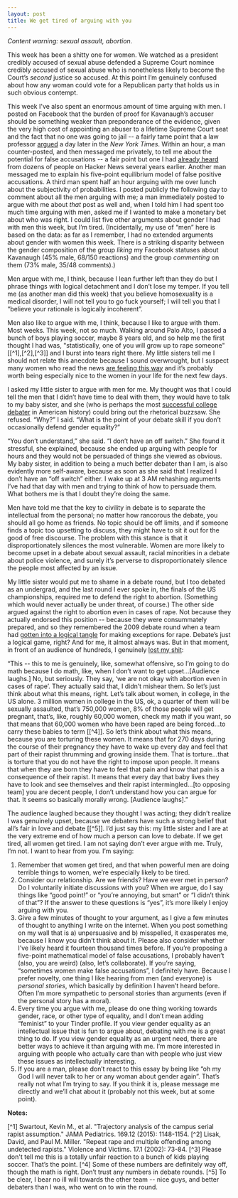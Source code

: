 ```yaml
---
layout: post
title: We get tired of arguing with you
---
```


*Content warning: sexual assault, abortion.*

This week has been a shitty one for women. We watched as a president credibly accused of sexual abuse defended a Supreme Court nominee credibly accused of sexual abuse who is nonetheless likely to become the Court’s *second* justice so accused. At this point I’m genuinely confused about how any woman could vote for a Republican party that holds us in such obvious contempt. 

This week I've also spent an enormous amount of time arguing with men. I posted on Facebook that the burden of proof for Kavanaugh’s accuser should be something weaker than preponderance of the evidence, given the very high cost of appointing an abuser to a lifetime Supreme Court seat and the fact that no one was going to jail -- a fairly tame point that a law professor [argued](https://www.nytimes.com/2018/09/20/opinion/kavanaugh-blasey-allegation-disqualify.html) a day later in the *New York Times*. Within an hour, a man counter-posted, and then messaged me privately, to tell me about the potential for false accusations -- a fair point but one I had [already heard](https://news.ycombinator.com/item?id=8788386) from dozens of people on Hacker News several years earlier. Another man messaged me to explain his five-point equilibrium model of false positive accusations. A third man spent half an hour arguing with me over lunch about the subjectivity of probabilities. I posted publicly the following day to comment about all the men arguing with me; a man immediately posted to argue with me about *that* post as well and, when I told him I had spent too much time arguing with men, asked me if I wanted to make a monetary bet about who was right. I could list five other arguments about gender I had with men this week, but I’m tired. (Incidentally, my use of “men” here is based on the data: as far as I remember, I had no extended arguments about gender with women this week. There is a striking disparity between the gender composition of the group *liking* my Facebook statuses about Kavanaugh (45% male, 68/150 reactions) and the group *commenting* on them (73% male, 35/48 comments).)

Men argue with me, I think, because I lean further left than they do but I phrase things with logical detachment and I don’t lose my temper. If you tell me (as another man did this week) that you believe homosexuality is a medical disorder, I will not tell you to go fuck yourself; I will tell you that I “believe your rationale is logically incoherent”.

Men also like to argue with me, I think, because I like to argue with them. Most weeks. This week, not so much. Walking around Palo Alto, I passed a bunch of boys playing soccer, maybe 8 years old, and so help me the first thought I had was, "statistically, one of you will grow up to rape someone" [[^1],[^2],[^3]] and I burst into tears right there. My little sisters tell me I should not relate this anecdote because I sound overwrought, but I suspect many women who read the news [are feeling this way](https://twitter.com/AlbertsonB2/status/1042957538331906048) and it’s probably worth being especially nice to the women in your life for the next few days. 

I asked my little sister to argue with men for me. My thought was that I could tell the men that I didn’t have time to deal with them, they would have to talk to my baby sister, and she (who is perhaps the most [successful college debater](https://www.facebook.com/Peasleedebate/posts/1819394888118386?__xts__[0]=68.ARBzVevnFnUhHrNG4gMtnkagjtW5AkMeq7bDQC1z9Qlm-7m54O4bXBIZnhb96oVhaqQzEEqOQaj5mMF9GZrwLPO24bb7_kTGtjXTEF5KupWOfULdPhYVhMxJYB-0qrAP0BlpX3cbsjksz92tGYllStBpkCXurJJSB03ZaKp2gzY8n2wzst5EzQ&__tn__=-R) in American history) could bring out the rhetorical buzzsaw. She refused. “Why?” I said. “What is the point of your debate skill if you don’t occasionally defend gender equality?”

“You don’t understand,” she said. “I don’t have an off switch.” She found it stressful, she explained, because she ended up arguing with people for hours and they would not be persuaded of things she viewed as obvious. My baby sister, in addition to being a much better debater than I am, is also evidently more self-aware, because as soon as she said that I realized I don’t have an “off switch” either. I wake up at 3 AM rehashing arguments I’ve had that day with men and trying to think of how to persuade them. What bothers me is that I doubt they’re doing the same. 

Men have told me that the key to civility in debate is to separate the intellectual from the personal; no matter how rancorous the debate, you should all go home as friends. No topic should be off limits, and if someone finds a topic too upsetting to discuss, they might have to sit it out for the good of free discourse. The problem with this stance is that it disproportionately silences the most vulnerable. Women are more likely to become upset in a debate about sexual assault, racial minorities in a debate about police violence, and surely it’s perverse to disproportionately silence the people most affected by an issue. 

My little sister would put me to shame in a debate round, but I too debated as an undergrad, and the last round I ever spoke in, the finals of the US championships, required me to defend the right to abortion. (Something which would never actually be under threat, of course.) The other side argued against the right to abortion even in cases of rape. Not because they actually endorsed this position -- because they were consummately prepared, and so they remembered the 2009 debate round when a team had [gotten into a logical tangle](http://www.youtube.com/watch?v=VMQTtUU4LbI&t=7m58s) for making exceptions for rape. Debate’s just a logical game, right? And for me, it almost always was. But in that moment, in front of an audience of hundreds, I genuinely [lost my shit](https://vimeo.com/64153358#t=51m27s): 

“This -- this to me is genuinely, like, somewhat offensive, so I’m going to do math because I do math, like, when I don’t want to get upset...[Audience laughs.] No, but seriously. They say, ‘we are not okay with abortion even in cases of rape’. They actually said that, I didn’t mishear them. So let’s just think about what this means, right. Let’s talk about women, in college, in the US alone. 3 million women in college in the US, ok, a quarter of them will be sexually assaulted, that’s 750,000 women, 8% of those people will get pregnant, that’s, like, roughly 60,000 women, check my math if you want, so that means that 60,000 women who have been raped are being forced...to carry these babies to term [[^4]]. So let’s think about what this means, because you are torturing these women. It means that for 270 days during the course of their pregnancy they have to wake up every day and feel that part of their rapist thrumming and growing inside them. That is torture...that is torture that you do not have the right to impose upon people. It means that when they are born they have to feel that pain and know that pain is a consequence of their rapist. It means that every day that baby lives they have to look and see themselves and their rapist intermingled...[to opposing team] you are decent people, I don’t understand how you can argue for that. It seems so basically morally wrong. [Audience laughs].” 

The audience laughed because they thought I was acting; they didn’t realize I was genuinely upset, because we debaters have such a strong belief that all’s fair in love and debate [[^5]]. I’d just say this: my little sister and I are at the very extreme end of how much a person can love to debate. If we get tired, all women get tired. I am not saying don’t ever argue with me. Truly, I’m not. I want to hear from you. I’m saying: 

1. Remember that women get tired, and that when powerful men are doing terrible things to women, we’re especially likely to be tired. 
2. Consider our relationship. Are we friends? Have we ever met in person? Do I voluntarily initiate discussions with you? When we argue, do I say things like “good point!” or “you’re annoying, but smart” or “I didn’t think of that”? If the answer to these questions is “yes”, it’s more likely I enjoy arguing with you. 
3. Give a few minutes of thought to your argument, as I give a few minutes of thought to anything I write on the internet. When you post something on my wall that is a) unpersuasive and b) misspelled, it exasperates me, because I know you didn’t think about it. Please also consider whether I’ve likely heard it fourteen thousand times before. If you’re proposing a five-point mathematical model of false accusations, I probably haven’t (also, you are weird) (also, let’s collaborate). If you’re saying, “sometimes women make false accusations”, I definitely have. Because I prefer novelty, one thing I like hearing from men (and everyone) is *personal stories*, which basically by definition I haven’t heard before. Often I’m more sympathetic to personal stories than arguments (even if the personal story has a moral). 
4. Every time you argue with me, please do one thing working towards gender, race, or other type of equality, and I don’t mean adding “feminist” to your Tinder profile. If you view gender equality as an intellectual issue that is fun to argue about, debating with me is a great thing to do. If you view gender equality as an urgent need, there are better ways to achieve it than arguing with me. I’m more interested in arguing with people who actually care than with people who just view these issues as intellectually interesting. 
5. If you are a man, please don’t react to this essay by being like “oh my God I will never talk to her or any woman about gender again”. That’s really not what I’m trying to say. If you think it is, please message me directly and we’ll chat about it (probably not this week, but at some point). 

**Notes:**

[^1] Swartout, Kevin M., et al. "Trajectory analysis of the campus serial rapist assumption." JAMA Pediatrics. 169.12 (2015): 1148-1154. 
[^2] Lisak, David, and Paul M. Miller. "Repeat rape and multiple offending among undetected rapists." Violence and Victims. 17.1 (2002): 73-84. 
[^3] Please don't tell me this is a totally unfair reaction to a bunch of kids playing soccer. That’s the point. 
[^4] Some of these numbers are definitely way off, though the math is right. Don’t trust any numbers in debate rounds. 
[^5] To be clear, I bear no ill will towards the other team -- nice guys, and better debaters than I was, who went on to win the round. 
